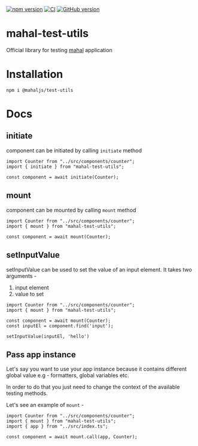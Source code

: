[![npm version](https://badge.fury.io/js/mahal-test-utils.svg)](https://badge.fury.io/js/mahal-test-utils) [![CI](https://github.com/ujjwalguptaofficial/mahal-test-utils/actions/workflows/ci.yml/badge.svg)](https://github.com/ujjwalguptaofficial/mahal-test-utils/actions/workflows/ci.yml) [![GitHub version](https://badge.fury.io/gh/ujjwalguptaofficial%2Fmahal-test-utils.svg)](https://badge.fury.io/gh/ujjwalguptaofficial%2Fmahal-test-utils)
# mahal-test-utils

Official library for testing [mahal](https://github.com/ujjwalguptaofficial/mahal) application

# Installation

```
npm i @mahaljs/test-utils
```

# Docs

## initiate

component can be initiated by calling `initiate` method

```
import Counter from "../src/components/counter";
import { initiate } from "mahal-test-utils";

const component = await initiate(Counter);
```

## mount

component can be mounted by calling `mount` method

```
import Counter from "../src/components/counter";
import { mount } from "mahal-test-utils";

const component = await mount(Counter);
```

## setInputValue

setInputValue can be used to set the value of an input element. It takes two arguments -

1. input element
2. value to set

```
import Counter from "../src/components/counter";
import { mount } from "mahal-test-utils";

const component = await mount(Counter);
const inputEl = component.find('input');

setInputValue(inputEl, 'hello')
```

## Pass app instance 

Let's say you want to use your app instance because it contains different global value e.g - formatters, global variables etc.

In order to do that you just need to change the context of the available testing methods.

Let's see an example of `mount` -

```
import Counter from "../src/components/counter";
import { mount } from "mahal-test-utils";
import { app } from "../src/index.ts";

const component = await mount.call(app, Counter);
```

